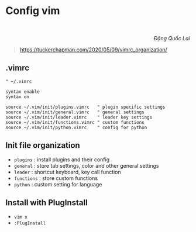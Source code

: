 # Config vim

<br/>
<p align='right'><em>Đặng Quốc Lai</em></p>

> https://tuckerchapman.com/2020/05/09/vimrc_organization/
## .vimrc

```
" ~/.vimrc

syntax enable
syntax on

source ~/.vim/init/plugins.vimrc   " plugin specific settings
source ~/.vim/init/general.vimrc   " general settings
source ~/.vim/init/leader.vimrc    " leader key settings
source ~/.vim/init/functions.vimrc " custom functions
source ~/.vim/init/python.vimrc    " config for python

```

## Init file organization
- `plugins`   : install plugins and their config
- `general`	  : store tab settings, color and other general settings
- `leader`	  : shortcut keyboard, key call function
- `functions` : store custom functions
- `python`    : custom setting for language

## Install with PlugInstall
- `vim x`
- `:PlugInstall`
